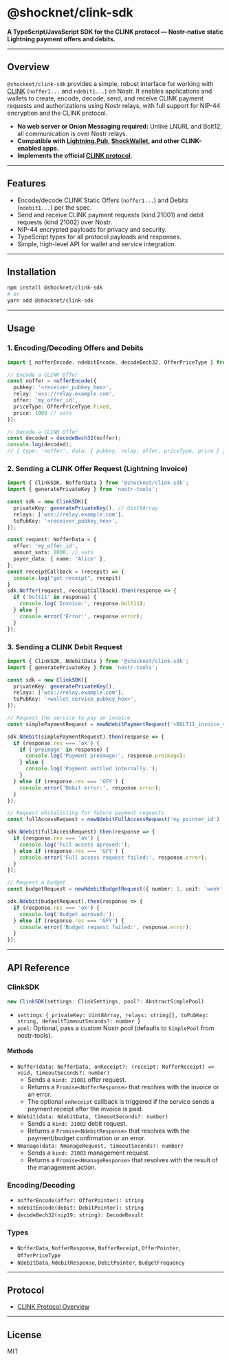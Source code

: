 # @shocknet/clink-sdk

**A TypeScript/JavaScript SDK for the CLINK protocol — Nostr-native static Lightning payment offers and debits.**

---

## Overview

`@shocknet/clink-sdk` provides a simple, robust interface for working with [CLINK](https://github.com/shocknet/CLINK/) (`noffer1...` and `ndebit1...`) on Nostr. It enables applications and wallets to create, encode, decode, send, and receive CLINK payment requests and authorizations using Nostr relays, with full support for NIP-44 encryption and the CLINK protocol.

- **No web server or Onion Messaging required:** Unlike LNURL and Bolt12, all communication is over Nostr relays.
- **Compatible with [Lightning.Pub](https://github.com/shocknet/Lightning.Pub), [ShockWallet](https://shockwallet.app), and other CLINK-enabled apps.**
- **Implements the official [CLINK protocol](https://github.com/shocknet/CLINK).**

---

## Features

- Encode/decode CLINK Static Offers (`noffer1...`) and Debits (`ndebit1...`) per the spec.
- Send and receive CLINK payment requests (kind 21001) and debit requests (kind 21002) over Nostr.
- NIP-44 encrypted payloads for privacy and security.
- TypeScript types for all protocol payloads and responses.
- Simple, high-level API for wallet and service integration.

---

## Installation

```bash
npm install @shocknet/clink-sdk
# or
yarn add @shocknet/clink-sdk
```

---

## Usage

### 1. Encoding/Decoding Offers and Debits

```ts
import { nofferEncode, ndebitEncode, decodeBech32, OfferPriceType } from '@shocknet/clink-sdk';

// Encode a CLINK Offer
const noffer = nofferEncode({
  pubkey: '<receiver_pubkey_hex>',
  relay: 'wss://relay.example.com',
  offer: 'my_offer_id',
  priceType: OfferPriceType.Fixed,
  price: 1000 // sats
});

// Decode a CLINK Offer
const decoded = decodeBech32(noffer);
console.log(decoded);
// { type: 'noffer', data: { pubkey, relay, offer, priceType, price } }
```

### 2. Sending a CLINK Offer Request (Lightning Invoice)

```ts
import { ClinkSDK, NofferData } from '@shocknet/clink-sdk';
import { generatePrivateKey } from 'nostr-tools';

const sdk = new ClinkSDK({
  privateKey: generatePrivateKey(), // Uint8Array
  relays: ['wss://relay.example.com'],
  toPubKey: '<receiver_pubkey_hex>',
});

const request: NofferData = {
  offer: 'my_offer_id',
  amount_sats: 1000, // sats
  payer_data: { name: 'Alice' },
};
const receiptCallback = (recepit) => {
  console.log("got receipt", recepit)
}
sdk.Noffer(request, receiptCallback).then(response => {
  if ('bolt11' in response) {
    console.log('Invoice:', response.bolt11);
  } else {
    console.error('Error:', response.error);
  }
});
```

### 3. Sending a CLINK Debit Request

```ts
import { ClinkSDK, NdebitData } from '@shocknet/clink-sdk';
import { generatePrivateKey } from 'nostr-tools';

const sdk = new ClinkSDK({
  privateKey: generatePrivateKey(),
  relays: ['wss://relay.example.com'],
  toPubKey: '<wallet_service_pubkey_hex>',
});

// Request the service to pay an invoice
const simplePaymentRequest = newNdebitPaymentRequest('<BOLT11_invoice_string>', 5000, 'my_pointer_id')

sdk.Ndebit(simplePaymentRequest).then(response => {
  if (response.res === 'ok') {
    if ('preimage' in response) {
      console.log('Payment preimage:', response.preimage);
    } else {
      console.log('Payment settled internally.');
    }
  } else if (response.res === 'GFY') {
    console.error('Debit error:', response.error);
  }
});

// Request whitelisting for future payment requests
const fullAccessRequest = newNdebitFullAccessRequest('my_pointer_id')

sdk.Ndebit(fullAccessRequest).then(response => {
  if (response.res === 'ok') {
    console.log('Full access aproved:');
  } else if (response.res === 'GFY') {
    console.error('Full access request failed:', response.error);
  }
});

// Request a budget
const budgetRequest = newNdebitBudgetRequest({ number: 1, unit: 'week' }, 1000, 'my_pointer_id')

sdk.Ndebit(budgetRequest).then(response => {
  if (response.res === 'ok') {
    console.log('Budget aproved:');
  } else if (response.res === 'GFY') {
    console.error('Budget request failed:', response.error);
  }
});

```

---

## API Reference

### ClinkSDK

```ts
new ClinkSDK(settings: ClinkSettings, pool?: AbstractSimplePool)
```
- `settings`: `{ privateKey: Uint8Array, relays: string[], toPubKey: string, defaultTimeoutSeconds?: number }`
- `pool`: Optional, pass a custom Nostr pool (defaults to `SimplePool` from nostr-tools).

#### Methods
- `Noffer(data: NofferData, onReceipt?: (receipt: NofferReceipt) => void, timeoutSeconds?: number)`
  - Sends a `kind: 21001` offer request.
  - Returns a `Promise<NofferResponse>` that resolves with the invoice or an error.
  - The optional `onReceipt` callback is triggered if the service sends a payment receipt after the invoice is paid.
- `Ndebit(data: NdebitData, timeoutSeconds?: number)`
  - Sends a `kind: 21002` debit request.
  - Returns a `Promise<NdebitResponse>` that resolves with the payment/budget confirmation or an error.
- `Nmanage(data: NmanageRequest, timeoutSeconds?: number)`
  - Sends a `kind: 21003` management request.
  - Returns a `Promise<NmanageResponse>` that resolves with the result of the management action.

### Encoding/Decoding
- `nofferEncode(offer: OfferPointer): string`
- `ndebitEncode(debit: DebitPointer): string`
- `decodeBech32(nip19: string): DecodeResult`

### Types
- `NofferData`, `NofferResponse`, `NofferReceipt`, `OfferPointer`, `OfferPriceType`
- `NdebitData`, `NdebitResponse`, `DebitPointer`, `BudgetFrequency`

---

## Protocol

- [CLINK Protocol Overview](https://github.com/shocknet/CLINK)

---

## License

MIT
